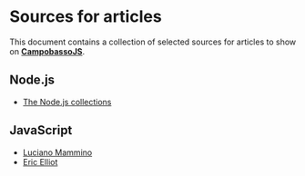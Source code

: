 # Sources for articles

This document contains a collection of selected sources for articles to show on **[CampobassoJS](http://www.campobassojs.com)**.

## Node.js
- [The Node.js collections](https://medium.com/the-node-js-collection)

## JavaScript
- [Luciano Mammino](https://loige.co/)
- [Eric Elliot](https://medium.com/@_ericelliott)
